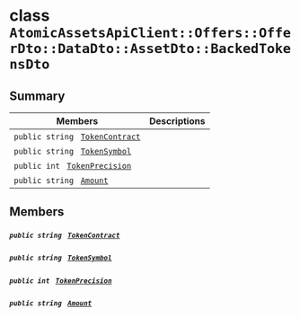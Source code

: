 # class `AtomicAssetsApiClient::Offers::OfferDto::DataDto::AssetDto::BackedTokensDto` 

## Summary

 Members                                | Descriptions                                
----------------------------------------|---------------------------------------------
`public string ` [`TokenContract`](#class_atomic_assets_api_client_1_1_offers_1_1_offer_dto_1_1_data_dto_1_1_asset_dto_1_1_backed_tokens_dto_1a60296df624437b2197677dbab4480131) | 
`public string ` [`TokenSymbol`](#class_atomic_assets_api_client_1_1_offers_1_1_offer_dto_1_1_data_dto_1_1_asset_dto_1_1_backed_tokens_dto_1ac419f589d08baa34f7be58d065aa4a88) | 
`public int ` [`TokenPrecision`](#class_atomic_assets_api_client_1_1_offers_1_1_offer_dto_1_1_data_dto_1_1_asset_dto_1_1_backed_tokens_dto_1ababccf16843f4eb633468783826c257e) | 
`public string ` [`Amount`](#class_atomic_assets_api_client_1_1_offers_1_1_offer_dto_1_1_data_dto_1_1_asset_dto_1_1_backed_tokens_dto_1a68626ae376f04fe098eee0037b8726ff) | 

## Members

##### `public string ` [`TokenContract`](#class_atomic_assets_api_client_1_1_offers_1_1_offer_dto_1_1_data_dto_1_1_asset_dto_1_1_backed_tokens_dto_1a60296df624437b2197677dbab4480131) 

##### `public string ` [`TokenSymbol`](#class_atomic_assets_api_client_1_1_offers_1_1_offer_dto_1_1_data_dto_1_1_asset_dto_1_1_backed_tokens_dto_1ac419f589d08baa34f7be58d065aa4a88) 

##### `public int ` [`TokenPrecision`](#class_atomic_assets_api_client_1_1_offers_1_1_offer_dto_1_1_data_dto_1_1_asset_dto_1_1_backed_tokens_dto_1ababccf16843f4eb633468783826c257e) 

##### `public string ` [`Amount`](#class_atomic_assets_api_client_1_1_offers_1_1_offer_dto_1_1_data_dto_1_1_asset_dto_1_1_backed_tokens_dto_1a68626ae376f04fe098eee0037b8726ff) 

